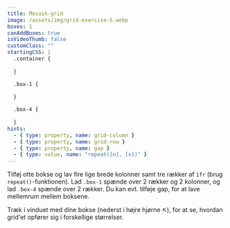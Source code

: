 ```yaml
---
title: Mosaik-grid
image: /assets/img/grid-exercise-5.webp
boxes: 1
canAddBoxes: true
isVideoThumb: false
customClass: ""
startingCSS: |
  .container {
    
  }

  .box-1 {
    
  }

  .box-4 {
    
  }
hints:
  - { type: property, name: grid-column }
  - { type: property, name: grid-row }
  - { type: property, name: gap }
  - { type: value, name: "repeat([n], [x])" }
---
```


Tilføj otte bokse og lav fire lige brede kolonner samt tre rækker af <code data-type="value">1fr</code> (brug <code data-type="value">repeat()</code>-funktionen). Lad `.box-1` spænde over 2 rækker og 2 kolonner, og lad `.box-4` spænde over 2 rækker. Du kan evt. tilføje gap, for at lave mellemrum mellem boksene.

Træk i vinduet med dine bokse (nederst i højre hjørne <span class="resize">↖</span>), for at se, hvordan grid'et opfører sig i forskellige størrelser.
